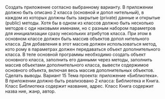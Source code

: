 Создать приложение согласно выбранному варианту.
В приложении должно быть описано 2 класса (основной и допол нительный), в каждом из которых должны быть закрытые (private) данные
и открытые (public) методы.
Хотя бы в одном из классов должно быть несколько методов с оди наковыми именами, но с разным набором параметров для инициализации сразу нескольких атрибутов класса.
При этом в основном классе должен быть массив объектов допол нительного класса.
Для добавления в этот массив должен использоваться метод, кото рому в параметрах должен передаваться объект дополнительного класса.
В теле основной программы необходимо создать объект основного класса, заполнить его данными через методы, заполнить массив объектами дополнительного класса, вывести содержимое основного объекта, включая весь массив дополнительных объектов.
Сделать выводы.
Вариант 15
Тема проекта: приложение «Библиотека». В приложении должно быть реализовано 2 класса: Библиотека и Книга. Класс Библиотека содержит название, адрес. Класс Книга содержит назва ние, жанр, автор.